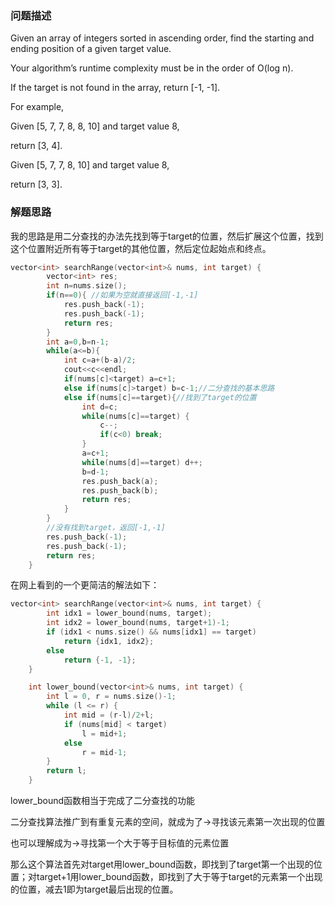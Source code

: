 ### 问题描述

Given an array of integers sorted in ascending order, find the starting and ending position of a given target value. 

Your algorithm’s runtime complexity must be in the order of O(log n). 

If the target is not found in the array, return [-1, -1]. 

For example, 

Given [5, 7, 7, 8, 8, 10] and target value 8, 

return [3, 4].  

Given [5, 7, 7, 8, 10] and target value 8, 

return [3, 3]. 

### 解题思路

我的思路是用二分查找的办法先找到等于target的位置，然后扩展这个位置，找到这个位置附近所有等于target的其他位置，然后定位起始点和终点。

```C++
vector<int> searchRange(vector<int>& nums, int target) {
        vector<int> res;
        int n=nums.size();
        if(n==0){ //如果为空就直接返回[-1,-1]
            res.push_back(-1);
            res.push_back(-1);
            return res;
        }                
        int a=0,b=n-1;
        while(a<=b){
            int c=a+(b-a)/2;
            cout<<c<<endl;
            if(nums[c]<target) a=c+1;         
            else if(nums[c]>target) b=c-1;//二分查找的基本思路
            else if(nums[c]==target){//找到了target的位置
                int d=c;
                while(nums[c]==target) {
                    c--; 
                    if(c<0) break;
                }                                
                a=c+1;
                while(nums[d]==target) d++;
                b=d-1;
                res.push_back(a);
                res.push_back(b);
                return res;
            }
        }   
        //没有找到target，返回[-1,-1]
        res.push_back(-1);
        res.push_back(-1);
        return res;
    }
```

在网上看到的一个更简洁的解法如下：


```C++
vector<int> searchRange(vector<int>& nums, int target) {
        int idx1 = lower_bound(nums, target);
        int idx2 = lower_bound(nums, target+1)-1;
        if (idx1 < nums.size() && nums[idx1] == target)
            return {idx1, idx2};
        else
            return {-1, -1};
    }

    int lower_bound(vector<int>& nums, int target) {
        int l = 0, r = nums.size()-1;
        while (l <= r) {
            int mid = (r-l)/2+l;
            if (nums[mid] < target)
                l = mid+1;
            else
                r = mid-1;
        }
        return l;
    }
```

lower_bound函数相当于完成了二分查找的功能 

二分查找算法推广到有重复元素的空间，就成为了→寻找该元素第一次出现的位置


也可以理解成为→寻找第一个大于等于目标值的元素位置


那么这个算法首先对target用lower_bound函数，即找到了target第一个出现的位置；对target+1用lower_bound函数，即找到了大于等于target的元素第一个出现的位置，减去1即为target最后出现的位置。

